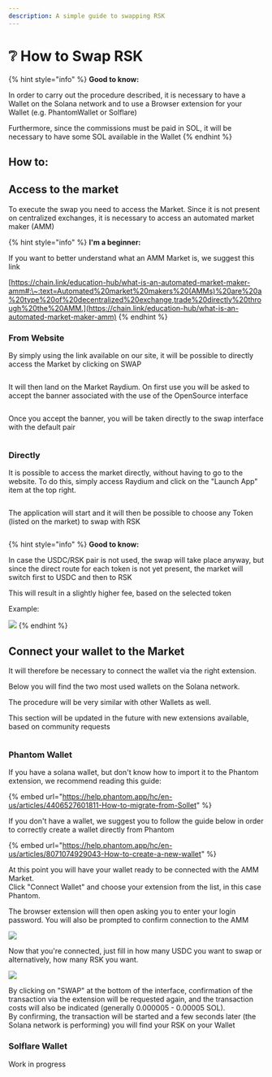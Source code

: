 ```yaml
---
description: A simple guide to swapping RSK
---
```


# ❔ How to Swap RSK

{% hint style="info" %}
**Good to know:**&#x20;

In order to carry out the procedure described, it is necessary to have a Wallet on the Solana network and to use a Browser extension for your Wallet (e.g. PhantomWallet or Solflare)&#x20;

Furthermore, since the commissions must be paid in SOL, it will be necessary to have some SOL available in the Wallet
{% endhint %}

## How to:

## Access to the market

To execute the swap you need to access the Market. Since it is not present on centralized exchanges, it is necessary to access an automated market maker (AMM)

{% hint style="info" %}
**I'm a beginner:**

If you want to better understand what an AMM Market is, we suggest this link

[https://chain.link/education-hub/what-is-an-automated-market-maker-amm#:\~:text=Automated%20market%20makers%20(AMMs)%20are%20a%20type%20of%20decentralized%20exchange,trade%20directly%20through%20the%20AMM.](https://chain.link/education-hub/what-is-an-automated-market-maker-amm)
{% endhint %}

### From Website

By simply using the link available on our site, it will be possible to directly access the Market by clicking on SWAP

<figure><img src="../.gitbook/assets/image (2).png" alt=""><figcaption></figcaption></figure>

It will then land on the Market Raydium. On first use you will be asked to accept the banner associated with the use of the OpenSource interface

<figure><img src="../.gitbook/assets/image (9).png" alt=""><figcaption></figcaption></figure>

Once you accept the banner, you will be taken directly to the swap interface with the default pair

<figure><img src="../.gitbook/assets/image (1).png" alt=""><figcaption></figcaption></figure>

### Directly

It is possible to access the market directly, without having to go to the website. To do this, simply access Raydium and click on the "Launch App" item at the top right.

<figure><img src="../.gitbook/assets/image (4).png" alt=""><figcaption></figcaption></figure>

The application will start and it will then be possible to choose any Token (listed on the market) to swap with RSK

<figure><img src="../.gitbook/assets/image (5).png" alt=""><figcaption></figcaption></figure>

{% hint style="info" %}
**Good to know:**&#x20;

In case the USDC/RSK pair is not used, the swap will take place anyway, but since the direct route for each token is not yet present, the market will switch first to USDC and then to RSK

This will result in a slightly higher fee, based on the selected token

Example:

<img src="../.gitbook/assets/image (12).png" alt="" data-size="original">![](<../.gitbook/assets/image (6).png>)
{% endhint %}

## Connect your wallet to the Market

It will therefore be necessary to connect the wallet via the right extension.

Below you will find the two most used wallets on the Solana network.

The procedure will be very similar with other Wallets as well.

This section will be updated in the future with new extensions available, based on community requests



<figure><img src="../.gitbook/assets/image (7).png" alt=""><figcaption></figcaption></figure>

### Phantom Wallet

If you have a solana wallet, but don't know how to import it to the Phantom extension, we recommend reading this guide:

{% embed url="https://help.phantom.app/hc/en-us/articles/4406527601811-How-to-migrate-from-Sollet" %}

If you don't have a wallet, we suggest you to follow the guide below in order to correctly create a wallet directly from Phantom

{% embed url="https://help.phantom.app/hc/en-us/articles/8071074929043-How-to-create-a-new-wallet" %}

At this point you will have your wallet ready to be connected with the AMM Market.\
Click "Connect Wallet" and choose your extension from the list, in this case Phantom.

The browser extension will then open asking you to enter your login password. You will also be prompted to confirm connection to the AMM

![](<../.gitbook/assets/image (8).png>)

Now that you're connected, just fill in how many USDC you want to swap or alternatively, how many RSK you want.&#x20;

![](<../.gitbook/assets/image (11).png>)

By clicking on "SWAP" at the bottom of the interface, confirmation of the transaction via the extension will be requested again, and the transaction costs will also be indicated (generally 0.000005 - 0.00005 SOL). \
By confirming, the transaction will be started and a few seconds later (the Solana network is performing) you will find your RSK on your Wallet

### Solflare Wallet

Work in progress
